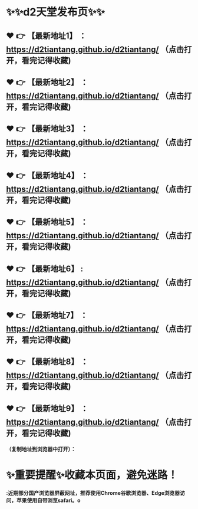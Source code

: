 # :sparkles::sparkles:d2天堂发布页:sparkles::sparkles:

 :heart: :point_right: 【最新地址1】 ：https://d2tiantang.github.io/d2tiantang/ （点击打开，看完记得收藏)
 ------
 :heart: :point_right: 【最新地址2】 ：https://d2tiantang.github.io/d2tiantang/ （点击打开，看完记得收藏)
 ------
 :heart: :point_right: 【最新地址3】 ：https://d2tiantang.github.io/d2tiantang/   （点击打开，看完记得收藏)
 ------
 :heart: :point_right: 【最新地址4】 ：https://d2tiantang.github.io/d2tiantang/  （点击打开，看完记得收藏)
 ------
 :heart: :point_right: 【最新地址5】 ：https://d2tiantang.github.io/d2tiantang/   （点击打开，看完记得收藏)
 ------
 :heart: :point_right: 【最新地址6】 : https://d2tiantang.github.io/d2tiantang/   （点击打开，看完记得收藏)
 ------
 :heart: :point_right: 【最新地址7】 ：https://d2tiantang.github.io/d2tiantang/   （点击打开，看完记得收藏)
 ------
 :heart: :point_right: 【最新地址8】 ：https://d2tiantang.github.io/d2tiantang/  （点击打开，看完记得收藏)
 ------
 :heart: :point_right: 【最新地址9】 ：https://d2tiantang.github.io/d2tiantang/  （点击打开，看完记得收藏)
  ------

  
#### （复制地址到浏览器中打开）：
# :sparkles:重要提醒:sparkles:收藏本页面，避免迷路！
#### :近期部分国产浏览器屏蔽网址，推荐使用Chrome谷歌浏览器、Edge浏览器访问，苹果使用自带浏览safari。o

